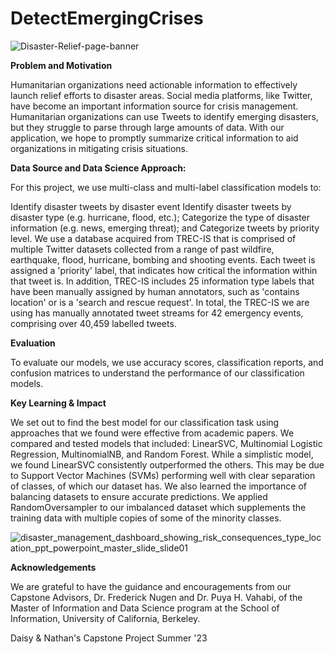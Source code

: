 # DetectEmergingCrises

![Disaster-Relief-page-banner](https://github.com/dkham/dkham/assets/72950291/125f58c1-7a95-44d2-b07e-7f2acc9c61af)

**Problem and Motivation**

Humanitarian organizations need actionable information to effectively launch relief efforts to disaster areas. Social media platforms, like Twitter, have become an important information source for crisis management. Humanitarian organizations can use Tweets to identify emerging disasters, but they struggle to parse through large amounts of data. With our application, we hope to promptly summarize critical information to aid organizations in mitigating crisis situations. 

**Data Source and Data Science Approach:**

For this project, we use multi-class and multi-label classification models to:

Identify disaster tweets by disaster event
Identify disaster tweets by disaster type (e.g. hurricane, flood, etc.);
Categorize the type of disaster information (e.g. news, emerging threat); and
Categorize tweets by priority level.
We use a database acquired from TREC-IS that is comprised of multiple Twitter datasets collected from a range of past wildfire, earthquake, flood, hurricane, bombing and shooting events. Each tweet is assigned a 'priority' label, that indicates how critical the information within that tweet is. In addition, TREC-IS includes 25 information type labels that have been manually assigned by human annotators, such as 'contains location' or is a 'search and rescue request'. In total, the TREC-IS we are using has manually annotated tweet streams for 42 emergency events, comprising over 40,459 labelled tweets.

**Evaluation**

To evaluate our models, we use accuracy scores, classification reports, and confusion matrices to understand the performance of our classification models. 

**Key Learning & Impact**

We set out to find the best model for our classification task using approaches that we found were effective from academic papers. We compared and tested models that included: LinearSVC, Multinomial Logistic Regression, MultinomialNB, and Random Forest. While a simplistic model, we found LinearSVC consistently outperformed the others. This may be due to Support Vector Machines (SVMs) performing well with clear separation of classes, of which our dataset has. We also learned the importance of balancing datasets to ensure accurate predictions. We applied RandomOversampler to our imbalanced dataset which supplements the training data with multiple copies of some of the minority classes. 


![disaster_management_dashboard_showing_risk_consequences_type_location_ppt_powerpoint_master_slide_slide01](https://github.com/dkham/dkham/assets/72950291/a5e15c3f-d895-417e-aff7-e35b1500a3c7)


**Acknowledgements**

We are grateful to have the guidance and encouragements from our Capstone Advisors, Dr. Frederick Nugen and Dr. Puya H. Vahabi, of the Master of Information and Data Science program at the School of Information, University of California, Berkeley.

Daisy &amp; Nathan's Capstone Project Summer '23
